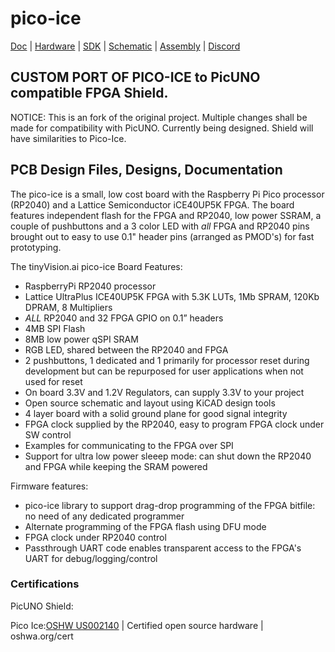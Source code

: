 # pico-ice

[Doc](http://pico-ice.tinyvision.ai/)
| [Hardware](https://github.com/tinyvision-ai-inc/pico-ice)
| [SDK](https://github.com/tinyvision-ai-inc/pico-ice-sdk)
| [Schematic](https://raw.githubusercontent.com/tinyvision-ai-inc/pico-ice/main/Board/Rev3/pico-ice.pdf)
| [Assembly](https://htmlpreview.github.io/?https://github.com/tinyvision-ai-inc/pico-ice/blob/main/Board/Rev3/bom/ibom.html)
| [Discord](https://discord.gg/t2CzbAYeD2)

## CUSTOM PORT OF PICO-ICE to PicUNO compatible FPGA Shield. 

NOTICE: This is an fork of the original project. Multiple changes shall be made for compatibility with PicUNO. Currently being designed. Shield will have similarities to Pico-Ice. 

## PCB Design Files, Designs, Documentation

The pico-ice is a small, low cost board with the Raspberry Pi Pico processor (RP2040) and a Lattice Semiconductor iCE40UP5K FPGA. The board features independent flash for the FPGA and RP2040, low power SSRAM, a couple of pushbuttons and a 3 color LED with _all_ FPGA and RP2040 pins brought out to easy to use 0.1" header pins (arranged as PMOD's) for fast prototyping.

The tinyVision.ai pico-ice Board Features:

* RaspberryPi RP2040 processor
* Lattice UltraPlus ICE40UP5K FPGA with 5.3K LUTs, 1Mb SPRAM, 120Kb DPRAM, 8 Multipliers
* _ALL_ RP2040 and 32 FPGA GPIO on 0.1” headers
* 4MB SPI Flash
* 8MB low power qSPI SRAM
* RGB LED, shared between the RP2040 and FPGA
* 2 pushbuttons, 1 dedicated and 1 primarily for processor reset during development but can be repurposed for user applications when not used for reset
* On board 3.3V and 1.2V Regulators, can supply 3.3V to your project
* Open source schematic and layout using KiCAD design tools
* 4 layer board with a solid ground plane for good signal integrity
* FPGA clock supplied by the RP2040, easy to program FPGA clock under SW control
* Examples for communicating to the FPGA over SPI
* Support for ultra low power sleeep mode: can shut down the RP2040 and FPGA while keeping the SRAM powered


Firmware features:
* pico-ice library to support drag-drop programming of the FPGA bitfile: no need of any dedicated programmer
* Alternate programming of the FPGA flash using DFU mode
* FPGA clock under RP2040 control
* Passthrough UART code enables transparent access to the FPGA's UART for debug/logging/control

### Certifications
PicUNO Shield:

Pico Ice:[OSHW US002140](https://certification.oshwa.org/us002140.html) | Certified open source hardware | oshwa.org/cert
